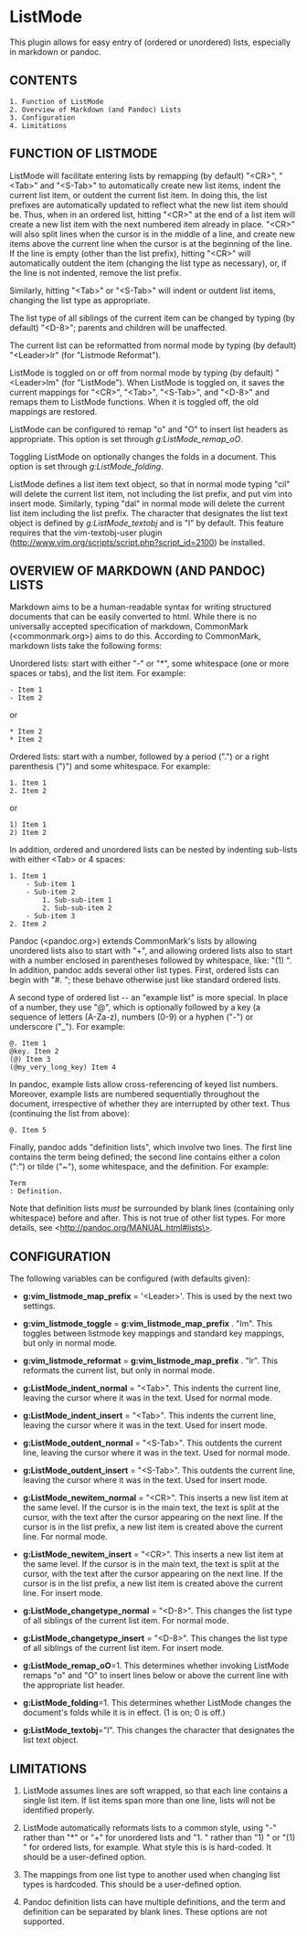 # ListMode

This plugin allows for easy entry of (ordered or unordered) lists, especially
in markdown or pandoc.

## CONTENTS

	1. Function of ListMode
	2. Overview of Markdown (and Pandoc) Lists
	3. Configuration
	4. Limitations

## FUNCTION OF LISTMODE

ListMode will facilitate entering lists by remapping (by default) "\<CR\>",
"\<Tab\>" and "\<S-Tab\>" to automatically create new list items, indent the
current list item, or outdent the current list item. In doing this, the list
prefixes are automatically updated to reflect what the new list item should be.
Thus, when in an ordered list, hitting "\<CR\>" at the end of a list item will
create a new list item with the next numbered item already in place. "\<CR\>"
will also split lines when the cursor is in the middle of a line, and create
new items above the current line when the cursor is at the beginning of the
line. If the line is empty (other than the list prefix), hitting "\<CR\>" will
automatically outdent the item (changing the list type as necessary), or, if
the line is not indented, remove the list prefix.

Similarly, hitting "\<Tab\>" or "\<S-Tab\>" will indent or outdent list items,
changing the list type as appropriate.

The list type of all siblings of the current item can be changed by typing (by
default) "\<D-8\>"; parents and children will be unaffected.

The current list can be reformatted from normal mode by typing (by default)
"\<Leader\>lr" (for "Listmode Reformat").

ListMode is toggled on or off from normal mode by typing (by default)
"\<Leader\>lm" (for "ListMode"). When ListMode is toggled on, it saves the
current mappings for "\<CR\>", "\<Tab\>", "\<S-Tab\>", and "\<D-8\>" and remaps
them to ListMode functions. When it is toggled off, the old mappings are
restored.

ListMode can be configured to remap "o" and "O" to insert list headers as
appropriate. This option is set through *g:ListMode_remap_oO*.

Toggling ListMode on optionally changes the folds in a document. This option is
set through *g:ListMode_folding*.

ListMode defines a list item text object, so that in normal mode typing "cil"
will delete the current list item, not including the list prefix, and put vim
into insert mode. Similarly, typing "dal" in normal mode will delete the
current list item including the list prefix. The character that designates the
list text object is defined by *g:ListMode_textobj* and is "l" by default. This
feature requires that the vim-textobj-user plugin
(<http://www.vim.org/scripts/script.php?script_id=2100>) be installed.


## OVERVIEW OF MARKDOWN (AND PANDOC) LISTS

Markdown aims to be a human-readable syntax for writing structured documents
that can be easily converted to html. While there is no universally accepted
specification of markdown, CommonMark (\<commonmark.org\>) aims to do this.
According to CommonMark, markdown lists take the following forms:

Unordered lists: start with either "-" or "*", some whitespace (one or more
spaces or tabs), and the list item. For example:

    - Item 1
    - Item 2

or

    * Item 2
    * Item 2

Ordered lists: start with a number, followed by a period (".") or a right
parenthesis (")") and some whitespace. For example:

    1. Item 1
    2. Item 2

or

    1) Item 1
    2) Item 2

In addition, ordered and unordered lists can be nested by indenting sub-lists
with either \<Tab\> or 4 spaces:

    1. Item 1
        - Sub-item 1
        - Sub-item 2
            1. Sub-sub-item 1
            2. Sub-sub-item 2
        - Sub-item 3
    2. Item 2

Pandoc (\<pandoc.org\>) extends CommonMark's lists by allowing unordered lists
also to start with "+", and allowing ordered lists also to start with a number
enclosed in parentheses followed by whitespace, like: "(1) ". In addition,
pandoc adds several other list types. First, ordered lists can begin with
"#. "; these behave otherwise just like standard ordered lists.

A second type of ordered list -- an "example list" is more special. In place of
a number, they use "@", which is optionally followed by a key (a sequence of
letters (A-Za-z), numbers (0-9) or a hyphen ("-") or underscore ("\_"). For
example:

    @. Item 1
    @key. Item 2
    (@) Item 3
    (@my_very_long_key) Item 4

In pandoc, example lists allow cross-referencing of keyed list numbers.
Moreover, example lists are numbered sequentially throughout the document,
irrespective of whether they are interrupted by other text. Thus (continuing
the list from above):

    @. Item 5

Finally, pandoc adds "definition lists", which involve two lines. The first
line contains the term being defined; the second line contains either a colon
(":") or tilde ("~"), some whitespace, and the definition. For example:

    Term
    : Definition.

Note that definition lists *must* be surrounded by blank lines (containing only
whitespace) before and after. This is not true of other list types. For more
details, see \<http://pandoc.org/MANUAL.html#lists\>.


## CONFIGURATION

The following variables can be configured (with defaults given):

- **g:vim_listmode_map_prefix** = '\<Leader\>'. This is used by the next two
  settings.

- **g:vim_listmode_toggle** = **g:vim_listmode_map_prefix** . "lm". This
  toggles between listmode key mappings and standard key mappings, but only in
  normal mode.

- **g:vim_listmode_reformat** = **g:vim_listmode_map_prefix** . "lr". This
  reformats the current list, but only in normal mode.

- **g:ListMode_indent_normal** = "\<Tab\>". This indents the current line, leaving
  the cursor where it was in the text. Used for normal mode.

- **g:ListMode_indent_insert** = "\<Tab\>". This indents the current line, leaving
  the cursor where it was in the text. Used for insert mode.

- **g:ListMode_outdent_normal** = "\<S-Tab\>". This outdents the current line,
  leaving the cursor where it was in the text. Used for normal mode.

- **g:ListMode_outdent_insert** = "\<S-Tab\>". This outdents the current line,
  leaving the cursor where it was in the text. Used for insert mode.

- **g:ListMode_newitem_normal** = "\<CR\>". This inserts a new list item at the
  same level. If the cursor is in the main text, the text is split at the
  cursor, with the text after the cursor appearing on the next line. If the
  cursor is in the list prefix, a new list item is created above the current
  line. For normal mode.

- **g:ListMode_newitem_insert** = "\<CR\>". This inserts a new list item at the
  same level. If the cursor is in the main text, the text is split at the
  cursor, with the text after the cursor appearing on the next line. If the
  cursor is in the list prefix, a new list item is created above the current
  line. For insert mode.

- **g:ListMode_changetype_normal** = "\<D-8\>". This changes the list type of all 
  siblings of the current list item. For normal mode.

- **g:ListMode_changetype_insert** = "\<D-8\>". This changes the list type of all
  siblings of the current list item. For insert mode.

- **g:ListMode_remap_oO**=1. This determines whether invoking ListMode remaps
  "o" and "O" to insert lines below or above the current line with the
  appropriate list header.

- **g:ListMode_folding**=1. This determines whether ListMode changes the
  document's folds while it is in effect. (1 is on; 0 is off.)

- **g:ListMode_textobj**="l". This changes the character that designates the list
  text object.


## LIMITATIONS

1. ListMode assumes lines are soft wrapped, so that each line contains a single
   list item. If list items span more than one line, lists will not be
   identified properly.

2. ListMode automatically reformats lists to a common style, using "-" rather
   than "\*" or "+" for unordered lists and "1. " rather than "1) " or "(1) "
   for ordered lists, for example. What style this is is hard-coded. It should
   be a user-defined option.

2. The mappings from one list type to another used when changing list types is
   hardcoded. This should be a user-defined option.

3. Pandoc definition lists can have multiple definitions, and the term and
   definition can be separated by blank lines. These options are not supported.
